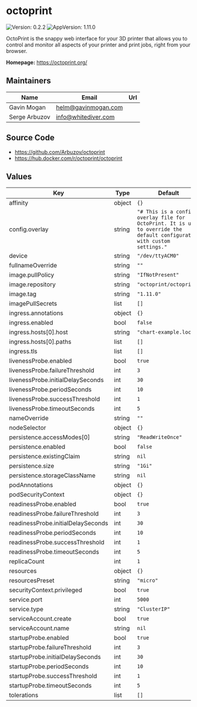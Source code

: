# octoprint

![Version: 0.2.2](https://img.shields.io/badge/Version-0.2.2-informational?style=flat-square) ![AppVersion: 1.11.0](https://img.shields.io/badge/AppVersion-1.11.0-informational?style=flat-square)

OctoPrint is the snappy web interface for your 3D printer that allows you to control and monitor all aspects of your printer and print jobs, right from your browser.

**Homepage:** <https://octoprint.org/>

## Maintainers

| Name | Email | Url |
| ---- | ------ | --- |
| Gavin Mogan | <helm@gavinmogan.com> |  |
| Serge Arbuzov | <info@whitediver.com> |  |

## Source Code

* <https://github.com/Arbuzov/octoprint>
* <https://hub.docker.com/r/octoprint/octoprint>

## Values

| Key | Type | Default | Description |
|-----|------|---------|-------------|
| affinity | object | `{}` |  |
| config.overlay | string | `"# This is a config overlay file for OctoPrint. It is used to override the default configuration with custom settings."` |  |
| device | string | `"/dev/ttyACM0"` |  |
| fullnameOverride | string | `""` |  |
| image.pullPolicy | string | `"IfNotPresent"` |  |
| image.repository | string | `"octoprint/octoprint"` |  |
| image.tag | string | `"1.11.0"` |  |
| imagePullSecrets | list | `[]` |  |
| ingress.annotations | object | `{}` |  |
| ingress.enabled | bool | `false` |  |
| ingress.hosts[0].host | string | `"chart-example.local"` |  |
| ingress.hosts[0].paths | list | `[]` |  |
| ingress.tls | list | `[]` |  |
| livenessProbe.enabled | bool | `true` |  |
| livenessProbe.failureThreshold | int | `3` |  |
| livenessProbe.initialDelaySeconds | int | `30` |  |
| livenessProbe.periodSeconds | int | `10` |  |
| livenessProbe.successThreshold | int | `1` |  |
| livenessProbe.timeoutSeconds | int | `5` |  |
| nameOverride | string | `""` |  |
| nodeSelector | object | `{}` |  |
| persistence.accessModes[0] | string | `"ReadWriteOnce"` |  |
| persistence.enabled | bool | `false` |  |
| persistence.existingClaim | string | `nil` |  |
| persistence.size | string | `"1Gi"` |  |
| persistence.storageClassName | string | `nil` |  |
| podAnnotations | object | `{}` |  |
| podSecurityContext | object | `{}` |  |
| readinessProbe.enabled | bool | `true` |  |
| readinessProbe.failureThreshold | int | `3` |  |
| readinessProbe.initialDelaySeconds | int | `30` |  |
| readinessProbe.periodSeconds | int | `10` |  |
| readinessProbe.successThreshold | int | `1` |  |
| readinessProbe.timeoutSeconds | int | `5` |  |
| replicaCount | int | `1` |  |
| resources | object | `{}` |  |
| resourcesPreset | string | `"micro"` |  |
| securityContext.privileged | bool | `true` |  |
| service.port | int | `5000` |  |
| service.type | string | `"ClusterIP"` |  |
| serviceAccount.create | bool | `true` |  |
| serviceAccount.name | string | `nil` |  |
| startupProbe.enabled | bool | `true` |  |
| startupProbe.failureThreshold | int | `3` |  |
| startupProbe.initialDelaySeconds | int | `30` |  |
| startupProbe.periodSeconds | int | `10` |  |
| startupProbe.successThreshold | int | `1` |  |
| startupProbe.timeoutSeconds | int | `5` |  |
| tolerations | list | `[]` |  |


